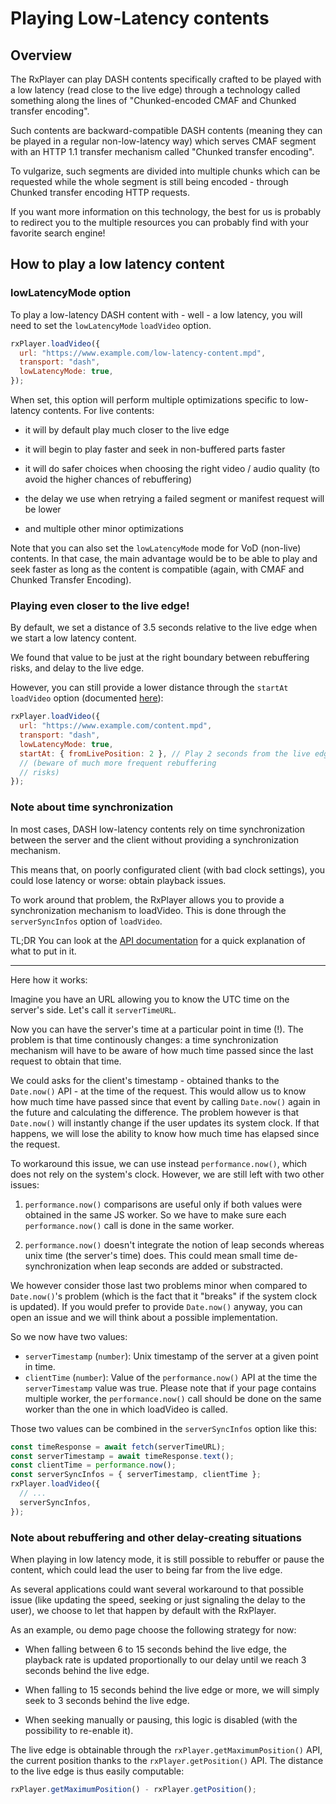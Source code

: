 # Playing Low-Latency contents

## Overview

The RxPlayer can play DASH contents specifically crafted to be played with a low latency
(read close to the live edge) through a technology called something along the lines of
"Chunked-encoded CMAF and Chunked transfer encoding".

Such contents are backward-compatible DASH contents (meaning they can be played in a
regular non-low-latency way) which serves CMAF segment with an HTTP 1.1 transfer mechanism
called "Chunked transfer encoding".

To vulgarize, such segments are divided into multiple chunks which can be requested while
the whole segment is still being encoded - through Chunked transfer encoding HTTP
requests.

If you want more information on this technology, the best for us is probably to redirect
you to the multiple resources you can probably find with your favorite search engine!

## How to play a low latency content

### lowLatencyMode option

To play a low-latency DASH content with - well - a low latency, you will need to set the
`lowLatencyMode` `loadVideo` option.

```js
rxPlayer.loadVideo({
  url: "https://www.example.com/low-latency-content.mpd",
  transport: "dash",
  lowLatencyMode: true,
});
```

When set, this option will perform multiple optimizations specific to low-latency
contents. For live contents:

- it will by default play much closer to the live edge

- it will begin to play faster and seek in non-buffered parts faster

- it will do safer choices when choosing the right video / audio quality (to avoid the
  higher chances of rebuffering)

- the delay we use when retrying a failed segment or manifest request will be lower

- and multiple other minor optimizations

Note that you can also set the `lowLatencyMode` mode for VoD (non-live) contents. In that
case, the main advantage would be to be able to play and seek faster as long as the
content is compatible (again, with CMAF and Chunked Transfer Encoding).

### Playing even closer to the live edge!

By default, we set a distance of 3.5 seconds relative to the live edge when we start a low
latency content.

We found that value to be just at the right boundary between rebuffering risks, and delay
to the live edge.

However, you can still provide a lower distance through the `startAt` `loadVideo` option
(documented [here](../Loading_a_Content.md#startat)):

```js
rxPlayer.loadVideo({
  url: "https://www.example.com/content.mpd",
  transport: "dash",
  lowLatencyMode: true,
  startAt: { fromLivePosition: 2 }, // Play 2 seconds from the live edge instead
  // (beware of much more frequent rebuffering
  // risks)
});
```

<a name="note-time-sync"></a>

### Note about time synchronization

In most cases, DASH low-latency contents rely on time synchronization between the server
and the client without providing a synchronization mechanism.

This means that, on poorly configurated client (with bad clock settings), you could lose
latency or worse: obtain playback issues.

To work around that problem, the RxPlayer allows you to provide a synchronization
mechanism to loadVideo. This is done through the `serverSyncInfos` option of `loadVideo`.

TL;DR You can look at the [API documentation](../Loading_a_Content.md#serversyncinfos) for
a quick explanation of what to put in it.

---

Here how it works:

Imagine you have an URL allowing you to know the UTC time on the server's side. Let's call
it `serverTimeURL`.

Now you can have the server's time at a particular point in time (!). The problem is that
time continously changes: a time synchronization mechanism will have to be aware of how
much time passed since the last request to obtain that time.

We could asks for the client's timestamp - obtained thanks to the `Date.now()` API - at
the time of the request. This would allow us to know how much time have passed since that
event by calling `Date.now()` again in the future and calculating the difference. The
problem however is that `Date.now()` will instantly change if the user updates its system
clock. If that happens, we will lose the ability to know how much time has elapsed since
the request.

To workaround this issue, we can use instead `performance.now()`, which does not rely on
the system's clock. However, we are still left with two other issues:

1. `performance.now()` comparisons are useful only if both values were obtained in the
   same JS worker. So we have to make sure each `performance.now()` call is done in the
   same worker.

2. `performance.now()` doesn't integrate the notion of leap seconds whereas unix time (the
   server's time) does. This could mean small time de-synchronization when leap seconds
   are added or substracted.

We however consider those last two problems minor when compared to `Date.now()`'s problem
(which is the fact that it "breaks" if the system clock is updated). If you would prefer
to provide `Date.now()` anyway, you can open an issue and we will think about a possible
implementation.

So we now have two values:

- `serverTimestamp` (`number`): Unix timestamp of the server at a given point in time.
- `clientTime` (`number`): Value of the `performance.now()` API at the time the
  `serverTimestamp` value was true. Please note that if your page contains multiple
  worker, the `performance.now()` call should be done on the same worker than the one in
  which loadVideo is called.

Those two values can be combined in the `serverSyncInfos` option like this:

```js
const timeResponse = await fetch(serverTimeURL);
const serverTimestamp = await timeResponse.text();
const clientTime = performance.now();
const serverSyncInfos = { serverTimestamp, clientTime };
rxPlayer.loadVideo({
  // ...
  serverSyncInfos,
});
```

### Note about rebuffering and other delay-creating situations

When playing in low latency mode, it is still possible to rebuffer or pause the content,
which could lead the user to being far from the live edge.

As several applications could want several workaround to that possible issue (like
updating the speed, seeking or just signaling the delay to the user), we choose to let
that happen by default with the RxPlayer.

As an example, ou demo page choose the following strategy for now:

- When falling between 6 to 15 seconds behind the live edge, the playback rate is updated
  proportionally to our delay until we reach 3 seconds behind the live edge.

- When falling to 15 seconds behind the live edge or more, we will simply seek to 3
  seconds behind the live edge.

- When seeking manually or pausing, this logic is disabled (with the possibility to
  re-enable it).

The live edge is obtainable through the `rxPlayer.getMaximumPosition()` API, the current
position thanks to the `rxPlayer.getPosition()` API. The distance to the live edge is thus
easily computable:

```js
rxPlayer.getMaximumPosition() - rxPlayer.getPosition();
```
